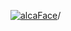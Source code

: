 [![alcaFace](https://camo.githubusercontent.com/2ee094c4af74cb0ec2e19388fccfb809837623e3/68747470733a2f2f7374617469632d63646e2e6a74766e772e6e65742f656d6f7469636f6e732f76312f3332383632362f312e30)](https://twitch.tv/Alca)/

<!--
# My "Popular" CodePens

<table>
	<tr>
		<th></th>
		<th>Title</th>
		<th>Last updated</th>
	</tr>
	<tr>
		<td><a href="https://codepen.io/Alca/pen/abGxNXx" rel="nofollow"><img src="https://codepen.io/alca/pen/abGxNXx/image/default.png" width="100" height="56.25"></a></td>
		<td><a href="https://codepen.io/Alca/pen/abGxNXx" rel="nofollow">A Pen by Jacob Foster</a></td>
		<td>Oct 17, 2022</td>
	</tr>
	<tr>
		<td><a href="https://codepen.io/Alca/pen/MWGxLWv" rel="nofollow"><img src="https://codepen.io/alca/pen/MWGxLWv/image/default.png" width="100" height="56.25"></a></td>
		<td><a href="https://codepen.io/Alca/pen/MWGxLWv" rel="nofollow">A Pen by Jacob Foster</a></td>
		<td>Oct 16, 2022</td>
	</tr>
	<tr>
		<td><a href="https://codepen.io/Alca/pen/mdLaKyr" rel="nofollow"><img src="https://codepen.io/alca/pen/mdLaKyr/image/default.png" width="100" height="56.25"></a></td>
		<td><a href="https://codepen.io/Alca/pen/mdLaKyr" rel="nofollow">A Pen by Jacob Foster</a></td>
		<td>Oct 19, 2022</td>
	</tr>
	<tr>
		<td><a href="https://codepen.io/Alca/pen/WNJaRZx" rel="nofollow"><img src="https://codepen.io/alca/pen/WNJaRZx/image/default.png" width="100" height="56.25"></a></td>
		<td><a href="https://codepen.io/Alca/pen/WNJaRZx" rel="nofollow">A Pen by Jacob Foster</a></td>
		<td>Oct 8, 2022</td>
	</tr>
	<tr>
		<td><a href="https://codepen.io/Alca/pen/WNJKPgQ" rel="nofollow"><img src="https://codepen.io/alca/pen/WNJKPgQ/image/default.png" width="100" height="56.25"></a></td>
		<td><a href="https://codepen.io/Alca/pen/WNJKPgQ" rel="nofollow">A Pen by Jacob Foster</a></td>
		<td>Oct 6, 2022</td>
	</tr>
	<tr>
		<td><a href="https://codepen.io/Alca/pen/GRdBZWe" rel="nofollow"><img src="https://codepen.io/alca/pen/GRdBZWe/image/default.png" width="100" height="56.25"></a></td>
		<td><a href="https://codepen.io/Alca/pen/GRdBZWe" rel="nofollow">A Pen by Jacob Foster</a></td>
		<td>Oct 6, 2022</td>
	</tr>
	<tr>
		<td><a href="https://codepen.io/Alca/pen/vYjjbqO" rel="nofollow"><img src="https://codepen.io/alca/pen/vYjjbqO/image/default.png" width="100" height="56.25"></a></td>
		<td><a href="https://codepen.io/Alca/pen/vYjjbqO" rel="nofollow">A Pen by Jacob Foster</a></td>
		<td>Oct 6, 2022</td>
	</tr>
	<tr>
		<td><a href="https://codepen.io/Alca/pen/oNddvYV" rel="nofollow"><img src="https://codepen.io/alca/pen/oNddvYV/image/default.png" width="100" height="56.25"></a></td>
		<td><a href="https://codepen.io/Alca/pen/oNddvYV" rel="nofollow">Simple Cube Example</a></td>
		<td>Oct 4, 2022</td>
	</tr>
	<tr>
		<td><a href="https://codepen.io/Alca/pen/BaxJbbg" rel="nofollow"><img src="https://codepen.io/alca/pen/BaxJbbg/image/default.png" width="100" height="56.25"></a></td>
		<td><a href="https://codepen.io/Alca/pen/BaxJbbg" rel="nofollow">A Pen by Jacob Foster</a></td>
		<td>Sep 28, 2022</td>
	</tr>
	<tr>
		<td><a href="https://codepen.io/Alca/pen/YzLYxWM" rel="nofollow"><img src="https://codepen.io/alca/pen/YzLYxWM/image/default.png" width="100" height="56.25"></a></td>
		<td><a href="https://codepen.io/Alca/pen/YzLYxWM" rel="nofollow">A Pen by Jacob Foster</a></td>
		<td>Sep 27, 2022</td>
	</tr>
</table>

---

###### Last updated: Wed, 19 Oct 2022 05:29:17 GMT
-->
